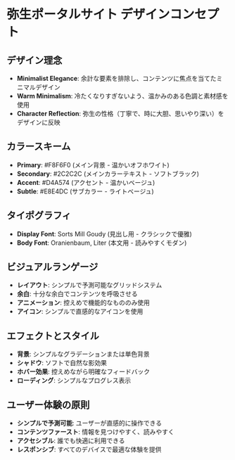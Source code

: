 # 弥生ポータルサイト デザインコンセプト

## デザイン理念
- **Minimalist Elegance**: 余計な要素を排除し、コンテンツに焦点を当てたミニマルデザイン
- **Warm Minimalism**: 冷たくなりすぎないよう、温かみのある色調と素材感を使用
- **Character Reflection**: 弥生の性格（丁寧で、時に大胆、思いやり深い）をデザインに反映

## カラースキーム
- **Primary**: #F8F6F0 (メイン背景 - 温かいオフホワイト)
- **Secondary**: #2C2C2C (メインカラーテキスト - ソフトブラック)
- **Accent**: #D4A574 (アクセント - 温かいベージュ)
- **Subtle**: #E8E4DC (サブカラー - ライトベージュ)

## タイポグラフィ
- **Display Font**: Sorts Mill Goudy (見出し用 - クラシックで優雅)
- **Body Font**: Oranienbaum, Liter (本文用 - 読みやすくモダン)

## ビジュアルランゲージ
- **レイアウト**: シンプルで予測可能なグリッドシステム
- **余白**: 十分な余白でコンテンツを呼吸させる
- **アニメーション**: 控えめで機能的なもののみ使用
- **アイコン**: シンプルで直感的なアイコンを使用

## エフェクトとスタイル
- **背景**: シンプルなグラデーションまたは単色背景
- **シャドウ**: ソフトで自然な影効果
- **ホバー効果**: 控えめながら明確なフィードバック
- **ローディング**: シンプルなプログレス表示

## ユーザー体験の原則
- **シンプルで予測可能**: ユーザーが直感的に操作できる
- **コンテンツファースト**: 情報を見つけやすく、読みやすく
- **アクセシブル**: 誰でも快適に利用できる
- **レスポンシブ**: すべてのデバイスで最適な体験を提供